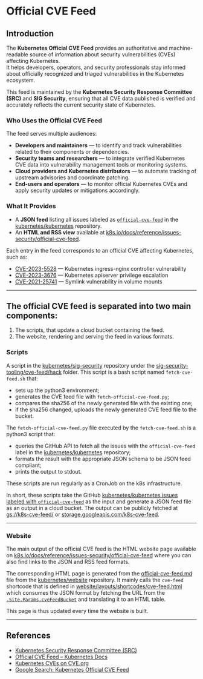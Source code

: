 # Official CVE Feed

## Introduction

The **Kubernetes Official CVE Feed** provides an authoritative and machine-readable source of information about security vulnerabilities (CVEs) affecting Kubernetes.  
It helps developers, operators, and security professionals stay informed about officially recognized and triaged vulnerabilities in the Kubernetes ecosystem.

This feed is maintained by the **Kubernetes Security Response Committee (SRC)** and **SIG Security**, ensuring that all CVE data published is verified and accurately reflects the current security state of Kubernetes.

### Who Uses the Official CVE Feed

The feed serves multiple audiences:

- **Developers and maintainers** — to identify and track vulnerabilities related to their components or dependencies.  
- **Security teams and researchers** — to integrate verified Kubernetes CVE data into vulnerability management tools or monitoring systems.  
- **Cloud providers and Kubernetes distributors** — to automate tracking of upstream advisories and coordinate patching.  
- **End-users and operators** — to monitor official Kubernetes CVEs and apply security updates or mitigations accordingly.

### What It Provides

- A **JSON feed** listing all issues labeled as [`official-cve-feed`](https://github.com/kubernetes/kubernetes/issues?q=is%3Aissue+label%3Aofficial-cve-feed+) in the [kubernetes/kubernetes](https://github.com/kubernetes/kubernetes) repository.  
- An **HTML and RSS view** available at [k8s.io/docs/reference/issues-security/official-cve-feed](https://kubernetes.io/docs/reference/issues-security/official-cve-feed/).  

Each entry in the feed corresponds to an official CVE affecting Kubernetes, such as:  
- [CVE-2023-5528](https://www.cve.org/CVERecord?id=CVE-2023-5528) — Kubernetes ingress-nginx controller vulnerability  
- [CVE-2023-3676](https://www.cve.org/CVERecord?id=CVE-2023-3676) — Kubernetes apiserver privilege escalation  
- [CVE-2021-25741](https://www.cve.org/CVERecord?id=CVE-2021-25741) — Symlink vulnerability in volume mounts  

---

## The official CVE feed is separated into two main components:
1. The scripts, that update a cloud bucket containing the feed.
2. The website, rendering and serving the feed in various formats.

### Scripts

A script in the [kubernetes/sig-security](https://github.com/kubernetes/sig-security)
repository under the [sig-security-tooling/cve-feed/hack](https://github.com/kubernetes/sig-security/tree/main/sig-security-tooling/cve-feed/hack)
folder. This script is a bash script named `fetch-cve-feed.sh` that:
- sets up the python3 environment;
- generates the CVE feed file with `fetch-official-cve-feed.py`;
- compares the sha256 of the newly generated file with the existing one;
- if the sha256 changed, uploads the newly generated CVE feed file to the bucket.

The `fetch-official-cve-feed.py` file executed by the `fetch-cve-feed.sh` is a
python3 script that:
- queries the GitHub API to fetch all the issues with the `official-cve-feed`
  label in the [kubernetes/kubernetes](https://github.com/kubernetes/kubernetes/issues?q=is%3Aissue%20label%3Aofficial-cve-feed%20)
  repository;
- formats the result with the appropriate JSON schema to be JSON feed
  compliant;
- prints the output to stdout.

These scripts are run regularly as a CronJob on the k8s infrastructure.

In short, these scripts take the GitHub [kubernetes/kubernetes issues
labeled with `official-cve-feed`](https://github.com/kubernetes/kubernetes/issues?q=is%3Aissue%20label%3Aofficial-cve-feed%20)
as the input and generate a JSON feed file as an output in a cloud bucket. The
output can be publicly fetched at [gs://k8s-cve-feed/](https://console.cloud.google.com/storage/browser/k8s-cve-feed) or [storage.googleapis.com/k8s-cve-feed](https://storage.googleapis.com/k8s-cve-feed/).

---

### Website

The main output of the official CVE feed is the HTML website page available on
[k8s.io/docs/reference/issues-security/official-cve-feed](https://kubernetes.io/docs/reference/issues-security/official-cve-feed/)
where you can also find links to the JSON and RSS feed formats.

The corresponding HTML page is generated from the [official-cve-feed.md](https://github.com/kubernetes/website/blob/main/content/en/docs/reference/issues-security/official-cve-feed.md?plain=1)
file from the [kubernetes/website](https://github.com/kubernetes/website)
repository. It mainly calls the `cve-feed` shortcode that is defined in
[website/layouts/shortcodes/cve-feed.html](https://github.com/kubernetes/website/blob/main/layouts/shortcodes/cve-feed.html)
which consumes the JSON format by fetching the URL from the
[`.Site.Params.cveFeedBucket`](https://github.com/kubernetes/website/blob/75f19fc9675d07fdbc724d02953d905ef7ca8619/hugo.toml#L168)
and translating it to an HTML table.

This page is thus updated every time the website is built.

---

## References

- [Kubernetes Security Response Committee (SRC)](https://kubernetes.io/docs/reference/issues-security/security/#security-response-committee-src)  
- [Official CVE Feed – Kubernetes Docs](https://kubernetes.io/docs/reference/issues-security/official-cve-feed/)  
- [Kubernetes CVEs on CVE.org](https://www.cve.org/PartnerInformation/ListofPartners/partner/Kubernetes)  
- [Google Search: Kubernetes Official CVE Feed](https://www.google.com/search?q=Kubernetes+Official+CVE+Feed)
